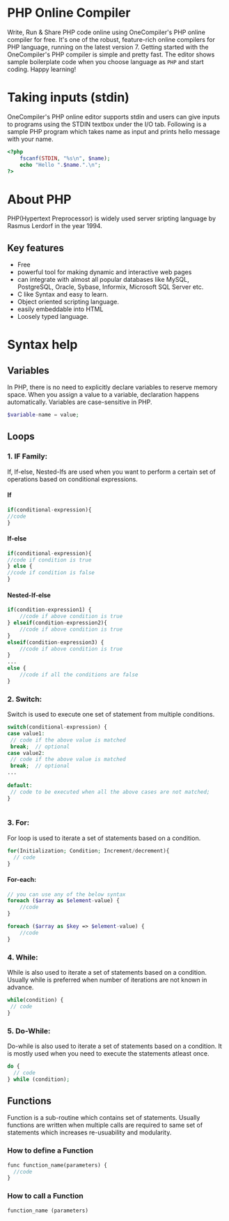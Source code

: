 # PHP Online Compiler

Write, Run & Share PHP code online using OneCompiler's PHP online compiler for free. It's one of the robust, feature-rich online compilers for PHP language, running on the latest version 7. Getting started with the OneCompiler's PHP compiler is simple and pretty fast. The editor shows sample boilerplate code when you choose language as `PHP` and start coding. Happy learning!

# Taking inputs (stdin)

OneCompiler's PHP online editor supports stdin and users can give inputs to programs using the STDIN textbox under the I/O tab. Following is a sample PHP program which takes name as input and prints hello message with your name.

```php
<?php
	fscanf(STDIN, "%s\n", $name);           
    echo "Hello ".$name.".\n";
?>
```
# About PHP

PHP(Hypertext Preprocessor) is widely used server sripting language by Rasmus Lerdorf in the year 1994.

## Key features

* Free
* powerful tool for making dynamic and interactive web pages
* can integrate with almost all popular databases like MySQL, PostgreSQL, Oracle, Sybase, Informix, Microsoft SQL Server etc.
* C like Syntax and easy to learn.
* Object oriented scripting language.
* easily embeddable into HTML
* Loosely typed language.

# Syntax help

## Variables

In PHP, there is no need to explicitly declare variables to reserve memory space. When you assign a value to a variable, declaration happens automatically. Variables are case-sensitive in PHP.

```php
$variable-name = value;  
```

## Loops

### 1. IF Family:

If, If-else, Nested-Ifs are used when you want to perform a certain set of operations based on conditional expressions.

#### If

```php
if(conditional-expression){    
//code    
} 
```

#### If-else
```php
if(conditional-expression){  
//code if condition is true  
} else {  
//code if condition is false  
} 
```

#### Nested-If-else
```php
if(condition-expression1) {  
    //code if above condition is true  
} elseif(condition-expression2){  
    //code if above condition is true  
}  
elseif(condition-expression3) {  
    //code if above condition is true  
}  
...  
else {  
    //code if all the conditions are false  
}  
```

### 2. Switch:

Switch is used to execute one set of statement from multiple conditions.

```php
switch(conditional-expression) {    
case value1:    
 // code if the above value is matched    
 break;  // optional  
case value2:    
 // code if the above value is matched    
 break;  // optional  
...    
    
default:     
 // code to be executed when all the above cases are not matched;    
} 
 
```

### 3. For:

For loop is used to iterate a set of statements based on a condition.

```php
for(Initialization; Condition; Increment/decrement){  
  // code  
} 
```
#### For-each:
```php
// you can use any of the below syntax
foreach ($array as $element-value) {  
    //code  
}

foreach ($array as $key => $element-value) {   
    //code 
} 
```
### 4. While:

While is also used to iterate a set of statements based on a condition. Usually while is preferred when number of iterations are not known in advance.

```php
while(condition) {  
 // code 
}  
```
### 5. Do-While:

Do-while is also used to iterate a set of statements based on a condition. It is mostly used when you need to execute the statements atleast once.

```php
do {
  // code 
} while (condition); 
```

## Functions

Function is a sub-routine which contains set of statements. Usually functions are written when multiple calls are required to same set of statements which increases re-usuability and modularity.

### How to define a Function

```php
func function_name(parameters) {  
  //code
}
```

### How to call a Function

```php
function_name (parameters)
```
